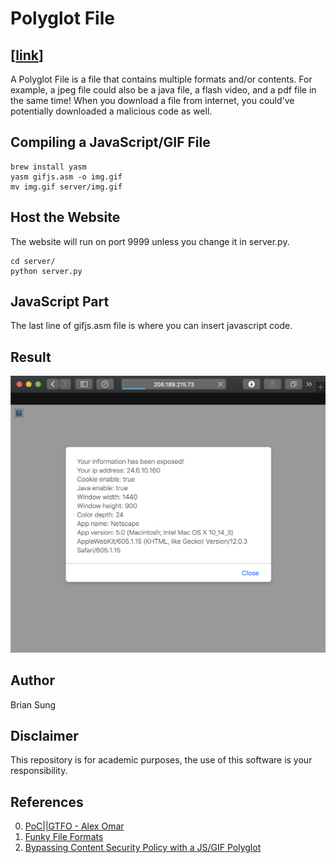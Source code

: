 # Polyglot File

## \[[link](http://206.189.215.73:9999)\]

A Polyglot File is a file that contains multiple formats and/or contents. For example, a jpeg file could also be a java file, a flash video, and a pdf file in the same time! When you download a file from internet, you could've potentially downloaded a malicious code as well.

## Compiling a JavaScript/GIF File

```shell
brew install yasm
yasm gifjs.asm -o img.gif
mv img.gif server/img.gif
```

## Host the Website

The website will run on port 9999 unless you change it in server.py.

```shell
cd server/
python server.py
```

## JavaScript Part

The last line of gifjs.asm file is where you can insert javascript code.

## Result

![screenshot](screenshot.png)

## Author

Brian Sung

## Disclaimer

This repository is for academic purposes, the use of this software is your responsibility.

## References

0. [PoC||GTFO - Alex Omar](http://docs.alexomar.com/biblioteca/pocorgtfobible.pdf)
1. [Funky File Formats](https://www.youtube.com/watch?v=hdCs6bPM4is)
1. [Bypassing Content Security Policy with a JS/GIF Polyglot](https://ajinabraham.com/blog/bypassing-content-security-policy-with-a-jsgif-polyglot)
